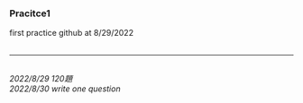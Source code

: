 ### Pracitce1

first practice github at 8/29/2022
<br/>
<br/>
<hr>
<br/>
<i> 2022/8/29 120題 </i><br/>
<i> 2022/8/30 write one question </i>